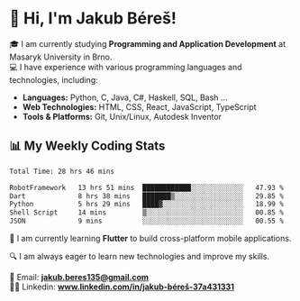 # 👋 Hi, I'm Jakub Béreš!

🎓 I am currently studying **Programming and Application Development** at Masaryk University in Brno.  
💻 I have experience with various programming languages and technologies, including:  
   - **Languages:** Python, C, Java, C#, Haskell, SQL, Bash ...  
   - **Web Technologies:** HTML, CSS, React, JavaScript, TypeScript  
   - **Tools & Platforms:** Git, Unix/Linux, Autodesk Inventor

## 📊 My Weekly Coding Stats
<!--START_SECTION:waka-->

```txt
Total Time: 28 hrs 46 mins

RobotFramework   13 hrs 51 mins  ████████████░░░░░░░░░░░░░   47.93 %
Dart             8 hrs 38 mins   ███████▒░░░░░░░░░░░░░░░░░   29.85 %
Python           5 hrs 29 mins   ████▓░░░░░░░░░░░░░░░░░░░░   18.99 %
Shell Script     14 mins         ▒░░░░░░░░░░░░░░░░░░░░░░░░   00.85 %
JSON             9 mins          ░░░░░░░░░░░░░░░░░░░░░░░░░   00.55 %
```

<!--END_SECTION:waka-->

🚀 I am currently learning **Flutter** to build cross-platform mobile applications.  

🔍 I am always eager to learn new technologies and improve my skills.  

📩 Email:        **jakub.beres135@gmail.com**  
🧑‍💻 Linkedin:     **www.linkedin.com/in/jakub-béreš-37a431331**


